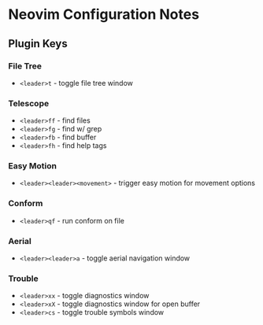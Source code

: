 # Neovim Configuration Notes

## Plugin Keys

### File Tree

* `<leader>t` - toggle file tree window

### Telescope
* `<leader>ff` - find files
* `<leader>fg` - find w/ grep
* `<leader>fb` - find buffer
* `<leader>fh` - find help tags

### Easy Motion
* `<leader><leader><movement>` - trigger easy motion for movement options

### Conform
* `<leader>qf` - run conform on file

### Aerial
* `<leader><leader>a` - toggle aerial navigation window

### Trouble
* `<leader>xx` - toggle diagnostics window
* `<leader>xX` - toggle diagnostics window for open buffer
* `<leader>cs` - toggle trouble symbols window

